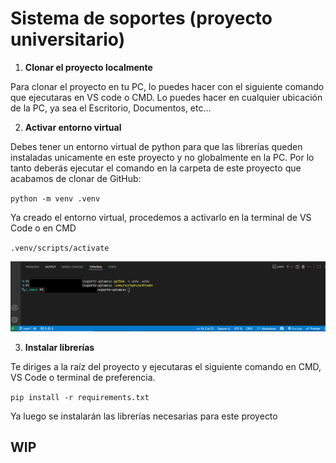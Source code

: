 # Sistema de soportes (proyecto universitario)

1. **Clonar el proyecto localmente**

Para clonar el proyecto en tu PC, lo puedes hacer con el siguiente comando que ejecutaras en VS code o CMD. Lo puedes hacer en cualquier ubicación de la PC, ya sea el Escritorio, Documentos, etc...


2. **Activar entorno virtual**

Debes tener un entorno virtual de python para que las librerías queden instaladas unicamente en este proyecto y no globalmente en la PC. Por lo tanto deberás ejecutar el comando en la carpeta de este proyecto que acabamos de clonar de GitHub:

`python -m venv .venv`

Ya creado el entorno virtual, procedemos a activarlo en la terminal de VS Code o en CMD

`.venv/scripts/activate`

![Ejemplo de activación entorno virtual](./media/Captura%20de%20pantalla%20(153).png "Ejemplo de activación entorno virtual")


3. **Instalar librerías**

Te diriges a la raíz del proyecto y ejecutaras el siguiente comando en CMD, VS Code o terminal de preferencia.

`pip install -r requirements.txt`

Ya luego se instalarán las librerías necesarias para este proyecto


## WIP